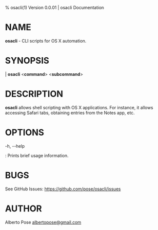 % osacli(1) Version 0.0.01 | osacli Documentation

# NAME

**osacli** - CLI scripts for OS X automation.

# SYNOPSIS

| **osacli** \<**command**\> \<**subcommand**\>

# DESCRIPTION


**osacli** allows shell scripting with OS X applications. For instance, it
allows accessing Safari tabs, obtaining entries from the Notes app, etc.



# OPTIONS



-h, --help

:   Prints brief usage information.


# BUGS

See GitHub Issues: <https://github.com/pose/osacli/issues>

# AUTHOR

Alberto Pose <albertopose@gmail.com>

